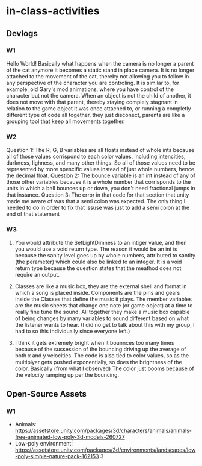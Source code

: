 # in-class-activities
## Devlogs
### W1
Hello World!
Basically what happens when the camera is no longer a parent of the cat anymore it becomes a static stand in place camera. It is no longer attached to the movement of the cat, thereby not allowing you to follow in any perspective of the character you are controling. It is similar to, for example, old Gary's mod animations, where you have control of the character but not the camera. When an object is not the child of another, it does not move with that parent, thereby staying complely stagnant in relation to the game object it was once attached to, or running a completly different type of code all together. they just disconect, parents are like a grouping tool that keep all movements together. 


### W2
Question 1: The R, G, B variables are all floats instead of whole ints because all of those values corrispond to each color values, including intencities, darkness, lighness, and many other things. So all of those values need to be represented by more spescific values instead of just whole numbers, hence the decimal float. 
Question 2: The bounce variable is an int instead of any of those other variables because it is a whole number that corrisponds to the units in which a ball bounces up or down, you don't need fractional jumps in that instance. 
Question 3: The error in that code for that section that unity made me aware of was that a semi colon was expected. The only thing I needed to do in order to fix that issuse was just to add a semi colon at the end of that statement

### W3
1. You would attribute the SetLightDimness to an intiger value, and then you would use a void return type. The reason it would be an int is because the sanity level goes up by whole numbers, attributed to santity (the perameter) which could also be linked to an integer. It is a void return type because the question states that the meathod does not require an output.

2. Classes are like a music box, they are the external shell and format in which a song is placed inside. Components are the pins and gears inside the Classes that define the music it plays. The member variables are the music sheets that change one note (or game object) at a time to really fine tune the sound. All together they make a music box capable of being changes by many variables to sound different based on what the listener wants to hear. (I did no get to talk about this with my group, I had to so this individually since everyone left.)

3. I think it gets extremely bright when it bounnces too many times because of the sussession of the bouncing driving up the average of both x and y velocities. The code is also tied to color values, so as the multiplyer gets pushed exponentially, so does the brightness of the color. Basically (from what I observed) The color just booms because of the velocity ramping up per the bouncing.

## Open-Source Assets
### W1
- Animals: https://assetstore.unity.com/packages/3d/characters/animals/animals-free-animated-low-poly-3d-models-260727 
- Low-poly environment: https://assetstore.unity.com/packages/3d/environments/landscapes/low-poly-simple-nature-pack-162153 3